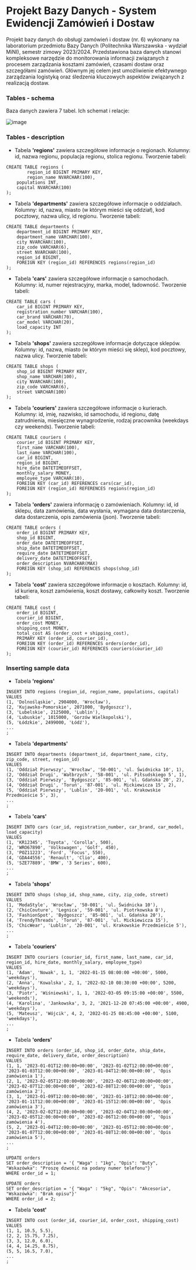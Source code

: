 # Projekt Bazy Danych - System Ewidencji Zamówień i Dostaw
Projekt bazy danych do obsługi zamówień i dostaw (nr. 6) wykonany na laboratorium przedmiotu Bazy Danych (Politechnika Warszawska - wydział MiNI), semestr zimowy 2023/2024. Przedstawiona baza danych stanowi kompleksowe narzędzie do monitorowania informacji związanych z procesem zarządzania kosztami zamówień, czasami dostaw oraz szczegółami zamówień. Głównym jej celem jest umożliwienie efektywnego zarządzania logistyką oraz śledzenia kluczowych aspektów związanych z realizacją dostaw.

### Tables - schema
Baza danych zawiera 7 tabel. Ich schemat i relacje:

![image](https://github.com/klaudiapeciak/BazyDanych_ZamowieniaDostawy/assets/148364888/fe09be09-0244-404f-bedf-6cbbd4f87383)

### Tables - description

* Tabela **'regions'** zawiera szczegółowe informacje o regionach. Kolumny: id, nazwa regionu, populacja regionu, stolica regionu. Tworzenie tabeli:

```
CREATE TABLE regions (
    	region_id BIGINT PRIMARY KEY,
    	region_name NVARCHAR(100),
	populations INT,
	capital NVARCHAR(100)
);
```

* Tabela **'departments'** zawiera szczegółowe informacje o oddziałach. Kolumny: id, nazwa, miasto (w którym mieści się oddział), kod pocztowy, nazwa ulicy, id regionu. Tworzenie tabeli:

```
CREATE TABLE departments (
	department_id BIGINT PRIMARY KEY,
	department_name VARCHAR(100),
	city NVARCHAR(100),
	zip_code VARCHAR(6),
	street NVARCHAR(100),
	region_id BIGINT,
	FOREIGN KEY (region_id) REFERENCES regions(region_id)
);
```

* Tabela **'cars'** zawiera szczegółowe informacje o samochodach. Kolumny: id, numer rejestracyjny, marka, model, ładowność. Tworzenie tabeli:

```
CREATE TABLE cars (
	car_id BIGINT PRIMARY KEY,
	registration_number VARCHAR(100),
	car_brand VARCHAR(70),
	car_model VARCHAR(20),
	load_capacity INT
);
```

* Tabela **'shops'** zawiera szczegółowe informacje dotyczące sklepów. Kolumny: id, nazwa, miasto (w którym mieści się sklep), kod pocztowy, nazwa ulicy. Tworzenie tabeli:

```
CREATE TABLE shops (
	shop_id BIGINT PRIMARY KEY,
	shop_name VARCHAR(100),
	city NVARCHAR(100),
	zip_code VARCHAR(6),
	street VARCHAR(100)
);
```

* Tabela **'couriers'** zawiera szczegółowe informacje o kurierach. Kolumny: id, imię, nazwisko, id samochodu, id regionu, datę zatrudnienia, miesięczne wynagrodzenie, rodzaj pracownika (weekdays czy weekends). Tworzenie tabeli: 

```
CREATE TABLE couriers (
	courier_id BIGINT PRIMARY KEY,
	first_name VARCHAR(100),
	last_name VARCHAR(100),
	car_id BIGINT,
	region_id BIGINT,
	hire_date DATETIMEOFFSET,
	monthly_salary MONEY,
	employee_type VARCHAR(10),
	FOREIGN KEY (car_id) REFERENCES cars(car_id),
	FOREIGN KEY (region_id) REFERENCES regions(region_id)
);
```

* Tabela **'orders'** zawiera informację o zamówieniach. Kolumny: id, id sklepu, data zamówienia, data wysłania, wymagana data dostarczenia, data dostarczenia, opis zamówienia (json). Tworzenie tabeli:

```
CREATE TABLE orders (
	order_id BIGINT PRIMARY KEY,
	shop_id BIGINT,
	order_date DATETIMEOFFSET,
	ship_date DATETIMEOFFSET,
	require_date DATETIMEOFFSET,
	delivery_date DATETIMEOFFSET,
	order_description NVARCHAR(MAX)
	FOREIGN KEY (shop_id) REFERENCES shops(shop_id)
);
```

* Tabela **'cost'** zawiera szczegółowe informacje o kosztach. Kolumny: id, id kuriera, koszt zamówienia, koszt dostawy, całkowity koszt. Tworzenie tabeli:

```
CREATE TABLE cost (
	order_id BIGINT,
	courier_id BIGINT,
	order_cost MONEY,
	shipping_cost MONEY,
	total_cost AS (order_cost + shipping_cost),
	PRIMARY KEY (order_id, courier_id),
	FOREIGN KEY (order_id) REFERENCES orders(order_id),
	FOREIGN KEY (courier_id) REFERENCES couriers(courier_id)
);
```

### Inserting sample data

* Tabela **'regions'**
```
INSERT INTO regions (region_id, region_name, populations, capital)
VALUES
(1, 'Dolnośląskie', 2904000, 'Wrocław'),
(2, 'Kujawsko-Pomorskie', 2071000, 'Bydgoszcz'),
(3, 'Lubelskie', 2125000, 'Lublin'),
(4, 'Lubuskie', 1015000, 'Gorzów Wielkopolski'),
(5, 'Łódzkie', 2499000, 'Łódź'),
...
;
```

* Tabela **'departments'**

```
INSERT INTO departments (department_id, department_name, city, zip_code, street, region_id)
VALUES
(1, 'Oddział Pierwszy', 'Wrocław', '50-001', 'ul. Świdnicka 10', 1),
(2, 'Oddział Drugi', 'Wałbrzych', '58-001', 'ul. Piłsudskiego 5', 1),
(3, 'Oddział Pierwszy', 'Bydgoszcz', '85-001', 'ul. Gdańska 20', 2),
(4, 'Oddział Drugi', 'Toruń', '87-001', 'ul. Mickiewicza 15', 2),
(5, 'Oddział Pierwszy', 'Lublin', '20-001', 'ul. Krakowskie Przedmieście 5', 3),
...
;
```

* Tabela **'cars'**

```
INSERT INTO cars (car_id, registration_number, car_brand, car_model, load_capacity)
VALUES
(1, 'KR12345', 'Toyota', 'Corolla', 500),
(2, 'WRO67890', 'Volkswagen', 'Golf', 450),
(3, 'POZ11223', 'Ford', 'Focus', 550),
(4, 'GDA44556', 'Renault', 'Clio', 400),
(5, 'SZE77889', 'BMW', '3 Series', 600),
...
;
```

* Tabela **'shops'**

```
INSERT INTO shops (shop_id, shop_name, city, zip_code, street)
VALUES
(1, 'ModaStyle', 'Wrocław', '50-001', 'ul. Świdnicka 10'),
(2, 'ChicCouture', 'Legnica', '59-001', 'ul. Piotrkowska 8'),
(3, 'FashionSpot', 'Bydgoszcz', '85-001', 'ul. Gdańska 20'),
(4, 'TrendyThreads', 'Toruń', '87-001', 'ul. Mickiewicza 15'),
(5, 'ChicWear', 'Lublin', '20-001', 'ul. Krakowskie Przedmieście 5'),
...
;
```

* Tabela **'couriers'**

```
INSERT INTO couriers (courier_id, first_name, last_name, car_id, region_id, hire_date, monthly_salary, employee_type)
VALUES
(1, 'Adam', 'Nowak', 1, 1, '2022-01-15 08:00:00 +00:00', 5000, 'weekdays'),
(2, 'Anna', 'Kowalska', 2, 1, '2022-02-10 08:30:00 +00:00', 5200, 'weekdays'),
(3, 'Piotr', 'Wiśniewski', 1, 1, '2022-03-05 09:15:00 +00:00', 5500, 'weekends'),
(4, 'Karolina', 'Jankowska', 3, 2, '2021-12-20 07:45:00 +00:00', 4900, 'weekdays'),
(5, 'Mateusz', 'Wójcik', 4, 2, '2022-01-25 08:45:00 +00:00', 5100, 'weekdays'),
...
;
```

* Tabela **'orders'**

```
INSERT INTO orders (order_id, shop_id, order_date, ship_date, require_date, delivery_date, order_description)
VALUES
(1, 1, '2023-01-01T12:00:00+00:00', '2023-01-02T12:00:00+00:00', '2023-01-03T12:00:00+00:00', '2023-01-04T12:00:00+00:00', 'Opis zamówienia 1'),
(2, 1, '2023-02-05T12:00:00+00:00', '2023-02-06T12:00:00+00:00', '2023-02-07T12:00:00+00:00', '2023-02-08T12:00:00+00:00', 'Opis zamówienia 2'),
(3, 1, '2023-01-09T12:00:00+00:00', '2023-01-10T12:00:00+00:00', '2023-01-11T12:00:00+00:00', '2023-01-15T12:00:00+00:00', 'Opis zamówienia 3'),
(4, 2, '2023-02-02T12:00:00+00:00', '2023-02-04T12:00:00+00:00', '2023-02-05T12:00:00+00:00', '2023-02-06T12:00:00+00:00', 'Opis zamówienia 4'),
(5, 2, '2023-01-04T12:00:00+00:00', '2023-01-05T12:00:00+00:00', '2023-01-07T12:00:00+00:00', '2023-01-08T12:00:00+00:00', 'Opis zamówienia 5'),
...
;

UPDATE orders
SET order_description = '{ "Waga" : "1kg", "Opis": "Buty", "Wskazówka": "Proszę dzwonić na podany numer telefonu"}'
WHERE order_id = 1;

UPDATE orders
SET order_description = '{ "Waga" : "5kg", "Opis": "Akcesoria", "Wskazówka": "Brak opisu"}'
WHERE order_id = 2;
```

* Tabela **'cost'**

```
INSERT INTO cost (order_id, courier_id, order_cost, shipping_cost)
VALUES 
(1, 1, 10.5, 5.5), 
(2, 2, 15.75, 7.25), 
(3, 3, 12.0, 6.0), 
(4, 4, 14.25, 8.75), 
(5, 5, 16.5, 7.0),
...
;
```




